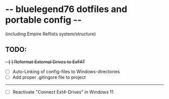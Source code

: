 # -- bluelegend76 dotfiles and portable config --
(including Empire Reflists system/structure)

## TODO:
~~- [ ] Reformat External Drives to ExFAT~~
- [ ] Auto-Linking of config-files to Windows-directories
- [ ] Add proper .gitingore file to project
-----
- [ ] Reactivate "Connect Ext4-Drives" in Windows 11
